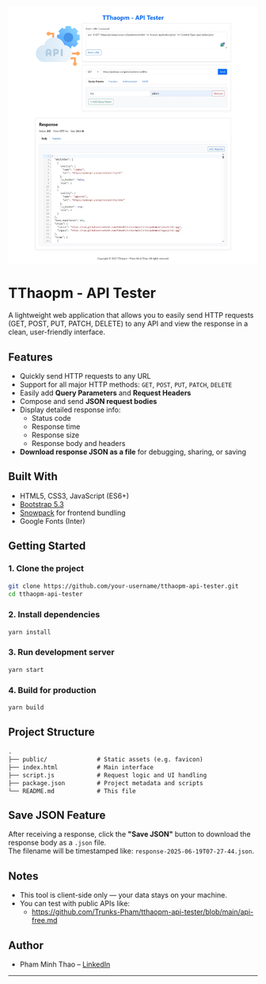 ![App UI](TThaopmAPI.png)

# TThaopm - API Tester

A lightweight web application that allows you to easily send HTTP requests (GET, POST, PUT, PATCH, DELETE) to any API and view the response in a clean, user-friendly interface.


## Features

- Quickly send HTTP requests to any URL
- Support for all major HTTP methods: `GET`, `POST`, `PUT`, `PATCH`, `DELETE`
- Easily add **Query Parameters** and **Request Headers**
- Compose and send **JSON request bodies**
- Display detailed response info:
  -  Status code
  -  Response time
  -  Response size
  -  Response body and headers
- **Download response JSON as a file** for debugging, sharing, or saving

## Built With

- HTML5, CSS3, JavaScript (ES6+)
- [Bootstrap 5.3](https://getbootstrap.com/)
- [Snowpack](https://www.snowpack.dev/) for frontend bundling
- Google Fonts (Inter)

## Getting Started

### 1. Clone the project

```bash
git clone https://github.com/your-username/tthaopm-api-tester.git
cd tthaopm-api-tester
```

### 2. Install dependencies

```bash
yarn install
```

### 3. Run development server

```bash
yarn start
```

### 4. Build for production

```bash
yarn build
```

## Project Structure

```
.
├── public/              # Static assets (e.g. favicon)
├── index.html           # Main interface
├── script.js            # Request logic and UI handling
├── package.json         # Project metadata and scripts
└── README.md            # This file
```

## Save JSON Feature

After receiving a response, click the **"Save JSON"** button to download the response body as a `.json` file.  
The filename will be timestamped like: `response-2025-06-19T07-27-44.json`.

## Notes

- This tool is client-side only — your data stays on your machine.
- You can test with public APIs like:
  - https://github.com/Trunks-Pham/tthaopm-api-tester/blob/main/api-free.md

## Author

- Pham Minh Thao – [LinkedIn](https://www.linkedin.com/in/mtpe-minhthaopham/)

---